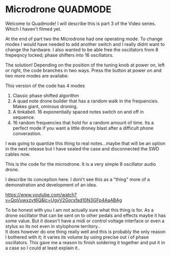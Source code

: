 # Microdrone QUADMODE

Welcome to Quadmode! I will describe this is part 3 of the Video series. Which I haven't filmed yet.

At the end of part two the Microdrone had one operating mode. To change modes I would have needed to add another switch and I really didnt want to change the hardware.
I also wanted to be able free the oscillators from 8 frepeqncy locked; phase shifters into 16 oscillators.

The solution! Depending on the position of the tuning knob at power on, left or right, the code branches in two ways.
Press the button at power on and two more modes are availabe.

This version of the code has 4 modes

1) Classic phase shifted algorithm
2) A quad note drone builder that has a random walk in the frequencies. Makes giant, ominous droning.
3) A tinkabell. 16 exponentially spaced notes switch on and off in sequence.
4) 16 random frequencies that hold for a random amount of time. Its a perfect mode if you want a little droney blast after a difficult phone converastion.

I was going to quantize this thing to real notes...maybe that will be an option in the next release but I have sealed the case and disconnected the SWD cables now.


This is the code for the microdrone. It is a very simple 8 oscillator audio drone.

I describe its conception here. I doni't see this as a "thing" more of a demonstration and
development of an idea.

https://www.youtube.com/watch?v=QqVuwxzvt6Q&lc=UgyV2Gorxfad10N3GFp4AaABAg

To be honest with you I am not actually sure what this thing is for. As a drone oscillator that can be sent on to other pedals and effects 
maybe it has some value. But it doesn't have a midi or control voltage interface or even a stylus so its not even in stylophone territory..  
It does however do one thing really well and this is probably the only reason I bothered with it; it varies its volume by using precise out i
of phase oscillators. This gave me a reason to finish soldering it together and put it in a case so I could at least explain it..


